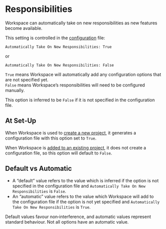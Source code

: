 <!--
 Responsibilities.md

 This source file is part of the Workspace open source project.
 https://github.com/SDGGiesbrecht/Workspace#workspace

 Copyright ©2017 Jeremy David Giesbrecht and the Workspace project contributors.

 Soli Deo gloria.

 Licensed under the Apache Licence, Version 2.0.
 See http://www.apache.org/licenses/LICENSE-2.0 for licence information.
 -->

# Responsibilities

Workspace can automatically take on new responsibilities as new features become available.

This setting is controlled in the [configuration](Configuring%20Workspace.md) file:

```text
Automatically Take On New Responsibilities: True
```

or

```text
Automatically Take On New Responsibilities: False
```

`True` means Workspace will automatically add any configuration options that are not specified yet.<br>
`False` means Workspace’s responsibilities will need to be configured manually.

This option is inferred to be `False` if it is not specified in the configuration file.

## At Set‐Up

When Workspace is used to [create a new project](../README.md#new-projects), it generates a configuration file with this option set to `True`.

When Workspace is [added to an existing project](../README.md#existing-projects), it does not create a configuration file, so this option will default to `False`.

## Default vs Automatic

- A “default” value refers to the value which is inferred if the option is not specified in the configuration file and `Automatically Take On New Responsibilities` is `False`.
- An “automatic” value refers to the value which Workspace will add to the configuration file if the option is not yet specified and `Automatically Take On New Responsibilities` is `True`.

Default values favour non‐interference, and automatic values represent standard behaviour. Not all options have an automatic value.
